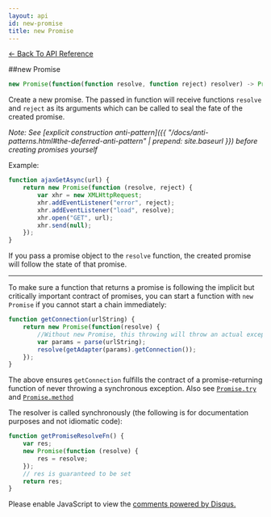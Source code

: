 ```yaml
---
layout: api
id: new-promise
title: new Promise
---
```



[← Back To API Reference](/docs/api-reference.html)
<div class="api-code-section"><markdown>
##new Promise

```js
new Promise(function(function resolve, function reject) resolver) -> Promise
```


Create a new promise. The passed in function will receive functions `resolve` and `reject` as its arguments which can be called to seal the fate of the created promise.

*Note: See [explicit construction anti-pattern]({{ "/docs/anti-patterns.html#the-deferred-anti-pattern" | prepend: site.baseurl }}) before creating promises yourself*

Example:

```js
function ajaxGetAsync(url) {
    return new Promise(function (resolve, reject) {
        var xhr = new XMLHttpRequest;
        xhr.addEventListener("error", reject);
        xhr.addEventListener("load", resolve);
        xhr.open("GET", url);
        xhr.send(null);
    });
}
```

If you pass a promise object to the `resolve` function, the created promise will follow the state of that promise.

<hr>

To make sure a function that returns a promise is following the implicit but critically important contract of promises, you can start a function with `new Promise` if you cannot start a chain immediately:

```js
function getConnection(urlString) {
    return new Promise(function(resolve) {
        //Without new Promise, this throwing will throw an actual exception
        var params = parse(urlString);
        resolve(getAdapter(params).getConnection());
    });
}
```

The above ensures `getConnection` fulfills the contract of a promise-returning function of never throwing a synchronous exception. Also see [`Promise.try`](.) and [`Promise.method`](.)

The resolver is called synchronously (the following is for documentation purposes and not idiomatic code):

```js
function getPromiseResolveFn() {
    var res;
    new Promise(function (resolve) {
        res = resolve;
    });
    // res is guaranteed to be set
    return res;
}
```
</markdown></div>

<div id="disqus_thread"></div>
<script type="text/javascript">
    var disqus_title = "new Promise";
    var disqus_shortname = "bluebirdjs";
    var disqus_identifier = "disqus-id-new-promise";
    
    (function() {
        var dsq = document.createElement("script"); dsq.type = "text/javascript"; dsq.async = true;
        dsq.src = "//" + disqus_shortname + ".disqus.com/embed.js";
        (document.getElementsByTagName("head")[0] || document.getElementsByTagName("body")[0]).appendChild(dsq);
    })();
</script>
<noscript>Please enable JavaScript to view the <a href="https://disqus.com/?ref_noscript" rel="nofollow">comments powered by Disqus.</a></noscript>
